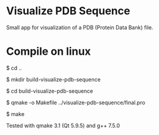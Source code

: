 # Visualize PDB Sequence

Small app for visualization of a PDB (Protein Data Bank) file.

# Compile on linux

$ cd ..

$ mkdir build-visualize-pdb-sequence

$ cd build-visualize-pdb-sequence

$ qmake -o Makefile ../visualize-pdb-sequence/final.pro

$ make

Tested with qmake 3.1 (Qt 5.9.5) and g++ 7.5.0
